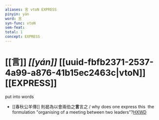```yaml
---
aliases: 言 vtoN EXPRESS
pinyin: yán
word: 言
syn-func: vtoN
sem-feat: 
total: 1
concept: EXPRESS 
---
```

# [[言]] *[[yán]]*  [[uuid-fbfb2371-2537-4a99-a876-41b15ec2463c|vtoN]] [[EXPRESS]]
put into words
 - [[春秋公羊傳]] 則曷為以會兩伯之**言**言之 / why does one express this  the formulation "organising of a meeting between two leaders"?[HXWD](https://hxwd.org/textview.html?location=CH1e0877_CHANT_012-36a.14)